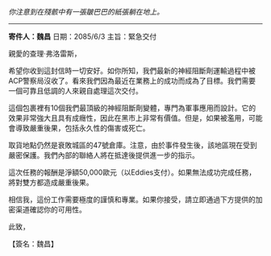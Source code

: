 _你注意到在殘骸中有一張皺巴巴的紙張躺在地上。_

---

**寄件人：魏昌**
日期：2085/6/3
主旨：緊急交付

親愛的查理·弗洛雷斯，

希望你收到這封信時一切安好。如你所知，我們最新的神經阻斷劑運輸過程中被ACP警察局沒收了。看來我們因為最近在業務上的成功而成為了目標。我們需要一個可靠且低調的人來親自處理這次交付。

這個包裹裡有10個我們最頂級的神經阻斷劑變體，專門為軍事應用而設計。它的效果非常強大且具有成癮性，因此在黑市上非常有價值。但是，如果被濫用，可能會導致嚴重後果，包括永久性的傷害或死亡。

取貨地點仍然是衰敗城區的47號倉庫。注意，由於事件發生後，該地區現在受到嚴密保護。我們內部的聯絡人將在抵達後提供進一步的指示。

這次任務的報酬是淨額50,000歐元（以Eddies支付）。如果無法成功完成任務，將對雙方都造成嚴重後果。

相信我，這份工作需要極度的謹慎和專業。如果你接受，請立即通過下方提供的加密渠道確認你的可用性。

此致，

【簽名：魏昌】
